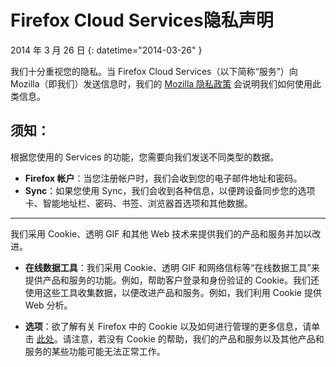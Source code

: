 # Firefox Cloud Services隐私声明

2014 年 3 月 26 日
{: datetime="2014-03-26" }

我们十分重视您的隐私。当 Firefox Cloud Services（以下简称“服务”）向 Mozilla（即我们）发送信息时，我们的 [Mozilla 隐私政策](https://www.mozilla.org/privacy/) 会说明我们如何使用此类信息。

## 须知：

根据您使用的 Services 的功能，您需要向我们发送不同类型的数据。

* **Firefox 帐户**：当您注册帐户时，我们会收到您的电子邮件地址和密码。
* **Sync**：如果您使用 Sync，我们会收到各种信息，以便跨设备同步您的选项卡、智能地址栏、密码、书签、浏览器首选项和其他数据。

---------------------------------------

我们采用 Cookie、透明 GIF 和其他 Web 技术来提供我们的产品和服务并加以改进。

* **在线数据工具**：我们采用 Cookie、透明 GIF 和网络信标等“在线数据工具”来提供产品和服务的功能。例如，帮助客户登录和身份验证的 Cookie。我们还使用这些工具收集数据，以便改进产品和服务。例如，我们利用 Cookie 提供 Web 分析。

* **选项**：欲了解有关 Firefox 中的 Cookie 以及如何进行管理的更多信息，请单击 [此处](https://support.mozilla.org/zh-CN/kb/Cookies)。请注意，若没有 Cookie 的帮助，我们的产品和服务以及其他产品和服务的某些功能可能无法正常工作。
